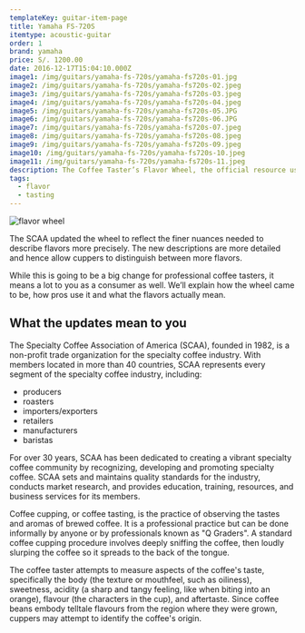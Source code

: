 ```yaml
---
templateKey: guitar-item-page
title: Yamaha FS-720S
itemtype: acoustic-guitar
order: 1
brand: yamaha
price: S/. 1200.00
date: 2016-12-17T15:04:10.000Z
image1: /img/guitars/yamaha-fs-720s/yamaha-fs720s-01.jpg
image2: /img/guitars/yamaha-fs-720s/yamaha-fs720s-02.jpeg
image3: /img/guitars/yamaha-fs-720s/yamaha-fs720s-03.jpeg
image4: /img/guitars/yamaha-fs-720s/yamaha-fs720s-04.jpeg
image5: /img/guitars/yamaha-fs-720s/yamaha-fs720s-05.JPG
image6: /img/guitars/yamaha-fs-720s/yamaha-fs720s-06.JPG
image7: /img/guitars/yamaha-fs-720s/yamaha-fs720s-07.jpeg
image8: /img/guitars/yamaha-fs-720s/yamaha-fs720s-08.jpeg
image9: /img/guitars/yamaha-fs-720s/yamaha-fs720s-09.jpeg
image10: /img/guitars/yamaha-fs-720s/yamaha-fs720s-10.jpeg
image11: /img/guitars/yamaha-fs-720s/yamaha-fs720s-11.jpeg
description: The Coffee Taster’s Flavor Wheel, the official resource used by coffee tasters, has been revised for the first time this year.
tags:
  - flavor
  - tasting
---
```

![flavor wheel](/img/flavor_wheel.jpg)

The SCAA updated the wheel to reflect the finer nuances needed to describe flavors more precisely. The new descriptions are more detailed and hence allow cuppers to distinguish between more flavors.

While this is going to be a big change for professional coffee tasters, it means a lot to you as a consumer as well. We’ll explain how the wheel came to be, how pros use it and what the flavors actually mean.

## What the updates mean to you

The Specialty Coffee Association of America (SCAA), founded in 1982, is a non-profit trade organization for the specialty coffee industry. With members located in more than 40 countries, SCAA represents every segment of the specialty coffee industry, including:

* producers
* roasters
* importers/exporters
* retailers
* manufacturers
* baristas

For over 30 years, SCAA has been dedicated to creating a vibrant specialty coffee community by recognizing, developing and promoting specialty coffee. SCAA sets and maintains quality standards for the industry, conducts market research, and provides education, training, resources, and business services for its members.

Coffee cupping, or coffee tasting, is the practice of observing the tastes and aromas of brewed coffee. It is a professional practice but can be done informally by anyone or by professionals known as "Q Graders". A standard coffee cupping procedure involves deeply sniffing the coffee, then loudly slurping the coffee so it spreads to the back of the tongue.

The coffee taster attempts to measure aspects of the coffee's taste, specifically the body (the texture or mouthfeel, such as oiliness), sweetness, acidity (a sharp and tangy feeling, like when biting into an orange), flavour (the characters in the cup), and aftertaste. Since coffee beans embody telltale flavours from the region where they were grown, cuppers may attempt to identify the coffee's origin.

